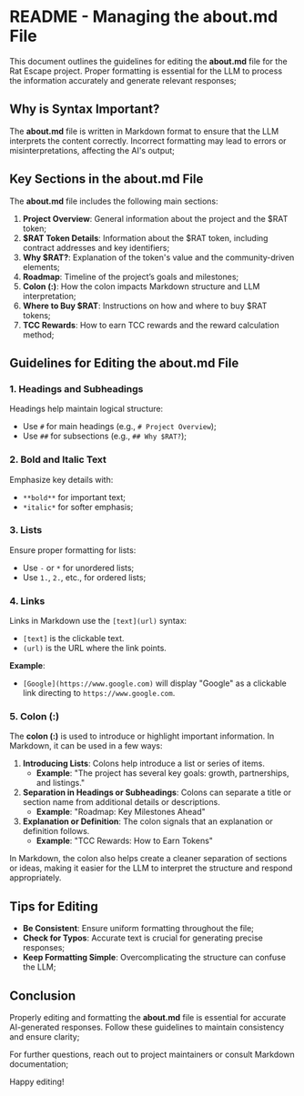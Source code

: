 # README - Managing the **about.md** File

This document outlines the guidelines for editing the **about.md** file for the Rat Escape project. Proper formatting is essential for the LLM to process the information accurately and generate relevant responses;

## Why is Syntax Important?

The **about.md** file is written in Markdown format to ensure that the LLM interprets the content correctly. Incorrect formatting may lead to errors or misinterpretations, affecting the AI's output;

## Key Sections in the about.md File

The **about.md** file includes the following main sections:

1. **Project Overview**: General information about the project and the $RAT token;
2. **$RAT Token Details**: Information about the $RAT token, including contract addresses and key identifiers;
3. **Why $RAT?**: Explanation of the token's value and the community-driven elements;
4. **Roadmap**: Timeline of the project’s goals and milestones;
5. **Colon (:)**: How the colon impacts Markdown structure and LLM interpretation;
6. **Where to Buy $RAT**: Instructions on how and where to buy $RAT tokens;
7. **TCC Rewards**: How to earn TCC rewards and the reward calculation method;

## Guidelines for Editing the about.md File

### 1. **Headings and Subheadings**

Headings help maintain logical structure:
- Use `#` for main headings (e.g., `# Project Overview`);
- Use `##` for subsections (e.g., `## Why $RAT?`);

### 2. **Bold and Italic Text**

Emphasize key details with:
- `**bold**` for important text;
- `*italic*` for softer emphasis;

### 3. **Lists**

Ensure proper formatting for lists:
- Use `-` or `*` for unordered lists;
- Use `1.`, `2.`, etc., for ordered lists;

### 4. **Links**

Links in Markdown use the `[text](url)` syntax:
- `[text]` is the clickable text.
- `(url)` is the URL where the link points.

**Example**:
- `[Google](https://www.google.com)` will display "Google" as a clickable link directing to `https://www.google.com`.

### 5. **Colon (:)**

The **colon (:)** is used to introduce or highlight important information. In Markdown, it can be used in a few ways:
1. **Introducing Lists**: Colons help introduce a list or series of items.
   - **Example**: "The project has several key goals: growth, partnerships, and listings."
2. **Separation in Headings or Subheadings**: Colons can separate a title or section name from additional details or descriptions.
   - **Example**: "Roadmap: Key Milestones Ahead"
3. **Explanation or Definition**: The colon signals that an explanation or definition follows.
   - **Example**: "TCC Rewards: How to Earn Tokens"

In Markdown, the colon also helps create a cleaner separation of sections or ideas, making it easier for the LLM to interpret the structure and respond appropriately.

## Tips for Editing

- **Be Consistent**: Ensure uniform formatting throughout the file;
- **Check for Typos**: Accurate text is crucial for generating precise responses;
- **Keep Formatting Simple**: Overcomplicating the structure can confuse the LLM;

## Conclusion

Properly editing and formatting the **about.md** file is essential for accurate AI-generated responses. Follow these guidelines to maintain consistency and ensure clarity;

For further questions, reach out to project maintainers or consult Markdown documentation;

Happy editing!
